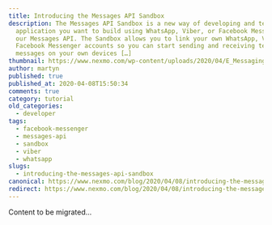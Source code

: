 ```yaml
---
title: Introducing the Messages API Sandbox
description: The Messages API Sandbox is a new way of developing and testing any
  application you want to build using WhatsApp, Viber, or Facebook Messenger via
  our Messages API. The Sandbox allows you to link your own WhatsApp, Viber, or
  Facebook Messenger accounts so you can start sending and receiving test
  messages on your own devices […]
thumbnail: https://www.nexmo.com/wp-content/uploads/2020/04/E_Messaging-API-Sandbox_1200x600.png
author: martyn
published: true
published_at: 2020-04-08T15:50:34
comments: true
category: tutorial
old_categories:
  - developer
tags:
  - facebook-messenger
  - messages-api
  - sandbox
  - viber
  - whatsapp
slugs:
  - introducing-the-messages-api-sandbox
canonical: https://www.nexmo.com/blog/2020/04/08/introducing-the-messages-api-sandbox
redirect: https://www.nexmo.com/blog/2020/04/08/introducing-the-messages-api-sandbox
---
```

Content to be migrated...